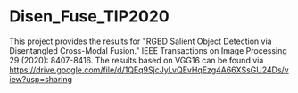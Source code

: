 # Disen_Fuse_TIP2020
This project provides the results for "RGBD Salient Object Detection via Disentangled Cross-Modal Fusion." IEEE Transactions on Image Processing 29 (2020): 8407-8416.
The results based on VGG16 can be found via https://drive.google.com/file/d/1QEq9SjcJyLvQEvHqEzg4A66XSsGU24Ds/view?usp=sharing
